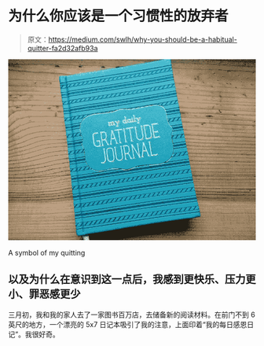 # 为什么你应该是一个习惯性的放弃者

> 原文：<https://medium.com/swlh/why-you-should-be-a-habitual-quitter-fa2d32afb93a>

![](img/8f6c5060fcac5a1db676771d00325d0c.png)

A symbol of my quitting

## 以及为什么在意识到这一点后，我感到更快乐、压力更小、罪恶感更少

三月初，我和我的家人去了一家图书百万店，去储备新的阅读材料。在前门不到 6 英尺的地方，一个漂亮的 5x7 日记本吸引了我的注意，上面印着“我的每日感恩日记”。我很好奇。